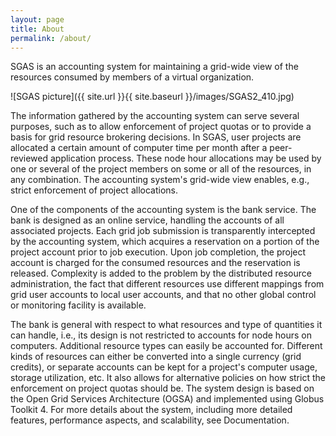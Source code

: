 ```yaml
---
layout: page
title: About
permalink: /about/
---
```


SGAS is an accounting system for maintaining a grid-wide view of the
resources consumed by members of a virtual organization.

![SGAS picture]({{ site.url }}{{ site.baseurl }}/images/SGAS2_410.jpg)

The information gathered by the accounting system can serve several
purposes, such as to allow enforcement of project quotas or to provide a
basis for grid resource brokering decisions. In SGAS, user projects are
allocated a certain amount of computer time per month after a peer-reviewed
application process. These node hour allocations may be used by one or
several of the project members on some or all of the resources, in any
combination. The accounting system's grid-wide view enables, e.g., strict
enforcement of project allocations.

One of the components of the accounting system is the bank service. The
bank is designed as an online service, handling the accounts of all
associated projects. Each grid job submission is transparently intercepted
by the accounting system, which acquires a reservation on a portion of the
project account prior to job execution. Upon job completion, the project
account is charged for the consumed resources and the reservation is
released. Complexity is added to the problem by the distributed resource
administration, the fact that different resources use different mappings
from grid user accounts to local user accounts, and that no other global
control or monitoring facility is available.

The bank is general with respect to what resources and type of quantities
it can handle, i.e., its design is not restricted to accounts for node
hours on computers. Additional resource types can easily be accounted for.
Different kinds of resources can either be converted into a single currency
(grid credits), or separate accounts can be kept for a project's computer
usage, storage utilization, etc. It also allows for alternative policies on
how strict the enforcement on project quotas should be. The system design
is based on the Open Grid Services Architecture (OGSA) and implemented
using Globus Toolkit 4. For more details about the system, including more
detailed features, performance aspects, and scalability, see Documentation.
